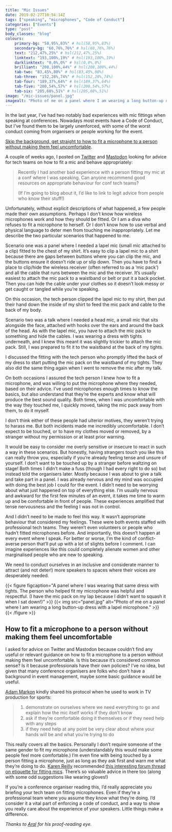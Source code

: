 ```yaml
---
title: "Mic Issues"
date: 2019-02-27T10:54:14Z
tags: ["speaking", "microphones", "Code of Conduct"]
categories: ["Events"]
type: "post"
body_classes: "blog"
colours:
    primary-bg: "58,95%,83%" # hsl(58,95%,83%)
    secondary-bg: "60,76%,76%" # hsl(60,76%,76%)
    text: "212,47%,25%" # hsl(212,47%,25%)
    linktext: "193,100%,19%" # hsl(193,100%,19%)
    darklinktext: "0,0%,0%" # hsl(0,0%,0%)
    brilliant: "208,100%,44%" # hsl(208,100%,44%)
    tab-two: "83,45%,80%" # hsl(83,45%,80%)
    tab-three: "152,28%,74%" # hsl(152,28%,74%)
    tab-four: "189,37%,64%" # hsl(189,37%,64%)
    tab-five: "200,54%,57%" # hsl(200,54%,57%)
    tab-six: "205,68%,51%" # hsl(205,68%,51%)
image: "/mic-issues/panel.jpg"
imagealt: "Photo of me on a panel where I am wearing a long button-up dress with a lapel microphone."
---
```


In the last year, I’ve had two notably bad experiences with mic fittings when speaking at conferences. Nowadays most events have a Code of Conduct, but I’ve found them to be largely unenforced, with some of the worst conduct coming from organisers or people working for the event.<!--more-->

[Skip the background, get straight to how to fit a microphone to a person without making them feel uncomfortable](#how-to-fit-a-microphone-to-a-person-without-making-them-feel-uncomfortable).

A couple of weeks ago, I posted on [Twitter](https://twitter.com/laurakalbag/status/1095258739777646598) and [Mastodon](https://mastodon.laurakalbag.com/web/statuses/101578507803428637) looking for advice for tech teams on how to fit a mic and behave appropriately:

> Recently I had another bad experience with a person fitting my mic at a conf where I was speaking. Can anyone recommend good resources on appropriate behaviour for conf tech teams? 
>
> (If I’m going to blog about it, I’d like to link to legit advice from people who know their stuff!)‬

Unfortunately, without explicit descriptions of what happened, a few people made their own assumptions. Perhaps I don’t know how wireless microphones work and how they should be fitted. Or I am a diva who refuses to fit a microphone to herself. Or I don’t know how to use verbal and physical language to deter men from touching me inappropriately. Let me describe the two particular scenarios that happened to me.

Scenario one was a panel where I needed a lapel mic (small mic attached to a clip) fitted to the chest of my shirt. It’s easy to clip a lapel mic to a shirt because there are gaps between buttons where you can clip the mic, and the buttons ensure it doesn’t ride up or slip down. Then you have to find a place to clip/hide the wireless receiver (often referred to as a ‘mic pack’) and all the cable that runs between the mic and the receiver. It’s usually easiest to attach the mic pack to a waistband or belt or put it a back pocket. Then you can hide the cable under your clothes so it doesn’t look messy or get caught or tangled while you’re speaking.

On this occasion, the tech person clipped the lapel mic to my shirt, then put their hand down the inside of my shirt to feed the mic pack and cable to the back of my body.

Scenario two was a talk where I needed a head mic, a small mic that sits alongside the face, attached with hooks over the ears and around the back of the head. As with the lapel mic, you have to attach the mic pack to something and hide the cables. I was wearing a dress with tights underneath, and I knew this meant it was slightly trickier to attach the mic pack. Still, I was prepared to fit it to the waistband at the back of my tights.

I discussed the fitting with the tech person who promptly lifted the back of my dress to start putting the mic pack on the waistband of my tights. They also did the same thing again when I went to remove the mic after my talk.

On both occasions I assured the tech person I knew how to fit a microphone, and was willing to put the microphone where they needed, based on their advice. I’ve used microphones enough times to know the basics, but also understand that they’re the experts and know what will produce the best sound quality. Both times, when I was uncomfortable with the way they touched me, I quickly moved, taking the mic pack away from them, to do it myself.

I don’t think either of these people had ulterior motives, they weren’t trying to harass me. But both incidents made me incredibly uncomfortable. I don’t expect to be touched, or to have my clothes moved or removed, by a stranger without my permission or at least prior warning.

It would be easy to consider me overly sensitive or insecure to react in such a way in these scenarios. But honestly, having strangers touch you like this can really throw you, especially if you’re already feeling tense and unsure of yourself. I don’t want to be touched up by a stranger before waltzing on stage! Both times I didn’t make a fuss (though I had every right to do so) but instead told the organisers later. Mostly because I was about to give a talk and take part in a panel. I was already nervous and my mind was occupied with doing the best job I could for the event. I didn’t need to be worrying about what just happened on top of everything else. I’m usually nervous and awkward for the first few minutes of an event, it takes me time to warm up and be comfortable in front of people. These experiences amplified that tense nervousness and the feeling I was not in control.

And I didn’t need to be made to feel this way. It wasn’t appropriate behaviour that considered my feelings. These were both events staffed with professional tech teams. They weren’t even volunteers or people who hadn’t fitted microphones before. And importantly, this doesn’t happen at every event where I speak. For better or worse, I’m the kind of conflict-averse person that’ll put up with a lot of slights before I comment. I can imagine experiences like this could completely alienate women and other marginalised people who are new to speaking.

We need to conduct ourselves in an inclusive and considerate manner to attract (and not deter!) more speakers to spaces where their voices are desperately needed.

{{< figure figcaption="A panel where I was wearing that same dress with tights. The person who helped fit my microphone was helpful and respectful. (I have the mic pack on my lap because I didn’t want to squash it when I sat down!)" >}}
  {{< img src="panel.jpg" alt="Photo of me on a panel where I am wearing a long button-up dress with a lapel microphone." >}}
{{< /figure >}}

## How to fit a microphone to a person without making them feel uncomfortable

I asked for advice on Twitter and Mastodon because couldn’t find any useful or relevant guidance on how to fit a microphone to a person without making them feel uncomfortable. Is this because it’s considered common sense? Is it because professionals have their own policies? I’ve no idea, but given that many conference organisers are folks who don’t have a background in event management, maybe some basic guidance would be useful.

[Adam Markon](https://twitter.com/amarkon88) kindly shared his protocol when he used to work in TV production for sports:

> 1. demonstrate on ourselves where we need everything to go and explain how the mic itself works if they don’t know
> 2. ask if they’re comfortable doing it themselves or if they need help with any steps
> 3. if they need help at any point be very clear about where your hands will be and what you’re trying to do

This really covers all the basics. Personally I don’t require someone of the same gender to fit my microphone (understandably this would make some people feel more comfortable.) I’m even fine with being touched by a person fitting a microphone, just as long as they ask first and warn me what they’re doing to do. [Karen Reilly](https://twitter.com/akareilly) recommended [this interesting forum thread on etiquette for fitting mics](https://forums.prosoundweb.com/index.php?topic=149960.0). There’s so valuable advice in there too (along with some odd suggestions like wearing gloves!)

If you’re a conference organiser reading this, I’d really appreciate you briefing your tech team on fitting microphones. Even if they’re a professional team where you assume they know what they’re doing. I’d consider it a vital part of enforcing a code of conduct, and a way to show you really care about the experience of your speakers. Little things make a difference.

*Thanks to [Aral](https://ar.al) for his proof-reading eye.*
